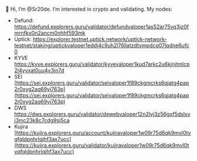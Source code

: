 👋 Hi, I’m @Sr20de. I’m interested in crypto and validating.
My nodes:
- Defund: https://defund.explorers.guru/validator/defundvaloper1as52ar75vq3jz0fmrnfkx0n2ancm0nhhf593mk
- Uptick: https://explorer.testnet.uptick.network/uptick-network-testnet/staking/uptickvaloper1eddj4c9uh2l76llatzdtvmpdcq07lqdne6ufc0
- KYVE https://kyve.explorers.guru/validator/kyvevaloper1kud7arkc2u6kjnjtmlcp2l4yyxat0uu4v3jn7d
- SEI [https://sei.explorers.guru/validator/seivaloper1f89ckgmcrks6qjatg4pap2r0xyg2aq69yj763p](https://sei.explorers.guru/validator/seivaloper1f89ckgmcrks6qjatg4pap2r0xyg2aq69yj763p)
- DWS https://dws.explorers.guru/validator/dewebvaloper12n2lvj3z56gxf5dslxyj3mc23k8c7cdg9sj5ca
- Kujira [https://kujira.explorers.guru/account/kujiravaloper1w09r75d6qk9mvl0tvqfqldpnhrlqjhf3ax7ucc](https://kujira.explorers.guru/validator/kujiravaloper1w09r75d6qk9mvl0tvqfqldpnhrlqjhf3ax7ucc)


<!---
Sr20dem/Sr20dem is a ✨ special ✨ repository because its `README.md` (this file) appears on your GitHub profile.
You can click the Preview link to take a look at your changes.
--->
